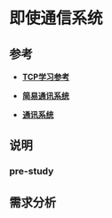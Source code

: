 # 即使通信系统

## 参考
- **[TCP学习参考](https://www.topgoer.com/%E7%BD%91%E7%BB%9C%E7%BC%96%E7%A8%8B/socket%E7%BC%96%E7%A8%8B/TCP%E7%BC%96%E7%A8%8B.html)**

- **[简易通讯系统](https://www.cnblogs.com/N3ptune/p/16268670.html)**

- **[通讯系统](https://github.com/alberliu/im)**

## 说明

### pre-study



## 需求分析